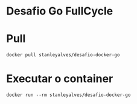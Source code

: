 # Desafio Go FullCycle

# Pull
```
docker pull stanleyalves/desafio-docker-go
```

# Executar o container
```
docker run --rm stanleyalves/desafio-docker-go
```